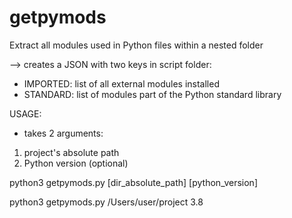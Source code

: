 # getpymods
Extract all modules used in Python files within a nested folder

--> creates a JSON with two keys in script folder:

- IMPORTED: list of all external modules installed
- STANDARD: list of modules part of the Python standard library


USAGE:

- takes 2 arguments: 
1) project's absolute path
2) Python version (optional)

python3 getpymods.py [dir_absolute_path] [python_version]

python3 getpymods.py /Users/user/project 3.8

